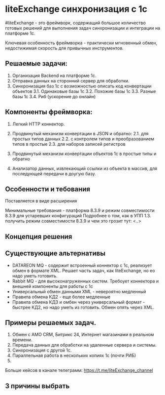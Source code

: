 # liteExchange синхронизация с 1с

#liteExchange - это фреймворк, содержащий большое количество готовых решений для выполнения задач синхронизации и интеграции на платформе 1с.

Ключевая особенность фреймворка - практически мгновенный обмен, недостижимая скорость для привычных инструментов.

## Решаемые задачи:
1. Организация Backend на платформе 1с.
2. Отправка данных на сторонний сервер для обработки.
3. Синхронизация баз 1с с возможностью описать код конвертации объектов
3.1. Одинаковые базы 1с
3.2. Похожие базы 1с
3.3. Разные базы 1с
3.4. Риб (ускорение до онлайн)

## Компоненты фреймворка:
1. Легкий HTTP коннектор.
2. Продвинутый механизм конвертации в JSON и обратно:
2.1. для простых типов данных
2.2. с контролем типов и преобразованием типов в простые
2.3. для наборов записей регистров

3. Продвинутый механизм конвертации объектов 1с в простые типы и обратно
4. Анализатор данных, извлекающий ссылки из объекта в массив, для последующей передачи в доугую базу.

## Особенности и тебования
Поставляется в виде расширения

Минимальные требования - платформа 8.3.9 и режим совместимости 8.3.9 для устаревших конфигураций
Подробнее о том, как в УПП 1.3. получить режим совместимости 8.3.9 и чем это грозит тут: <..>

## Концепция решения

## Существующие альтернативы
* DATAREON MQ - содержит встроенный коннектор с 1с, реализует обмен в формате XML. Решает часть задач, как liteExchange, но ео надо уметь готовить.
* Rabbit MQ - для высоконагруженных систем. Требоует коннектора и внешней компоненты для работы с 1с
* Универсальный обмен данными XML - невероятно медленный
* Правила обмена КД2 - еще более медленные
* Правила обмена КД3 и омбен через универсальный формат - быстрее КД2, но надо уметь из готовить. Обмен опять через XML.

## Примеры решаемых задач.
1. Обмен с AMO CRM, Битрикс 24, Интернет магазинами в реальном времени.
2. Передача данных для обработки на удаленные сервера и системы.
3. Синхронизация с другой 1с.
4. Параллельная работа в нескольких копиях 1с (почти РИБ)
5. 

Больше кейсов в канале телеграмм:
https://t.me/liteExchange_channel

## 3 причины выбрать
